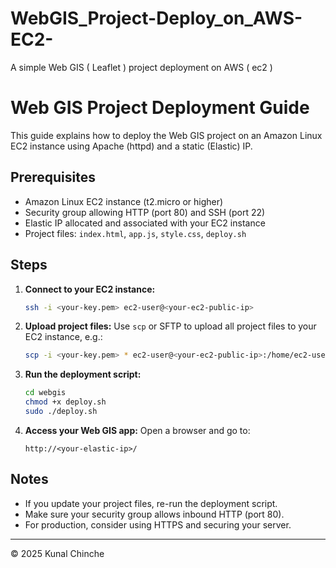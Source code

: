 # WebGIS_Project-Deploy_on_AWS-EC2-
A simple Web GIS ( Leaflet ) project deployment on AWS ( ec2 )

# Web GIS Project Deployment Guide
This guide explains how to deploy the Web GIS project on an Amazon Linux EC2 instance using Apache (httpd) and a static (Elastic) IP.

## Prerequisites

- Amazon Linux EC2 instance (t2.micro or higher)
- Security group allowing HTTP (port 80) and SSH (port 22)
- Elastic IP allocated and associated with your EC2 instance
- Project files: `index.html`, `app.js`, `style.css`, `deploy.sh`

## Steps

1. **Connect to your EC2 instance:**

   ```sh
   ssh -i <your-key.pem> ec2-user@<your-ec2-public-ip>
   ```

2. **Upload project files:**
   Use `scp` or SFTP to upload all project files to your EC2 instance, e.g.:

   ```sh
   scp -i <your-key.pem> * ec2-user@<your-ec2-public-ip>:/home/ec2-user/webgis/
   ```

3. **Run the deployment script:**

   ```sh
   cd webgis
   chmod +x deploy.sh
   sudo ./deploy.sh
   ```

4. **Access your Web GIS app:**
   Open a browser and go to:
   ```
   http://<your-elastic-ip>/
   ```

## Notes

- If you update your project files, re-run the deployment script.
- Make sure your security group allows inbound HTTP (port 80).
- For production, consider using HTTPS and securing your server.

---

© 2025 Kunal Chinche
